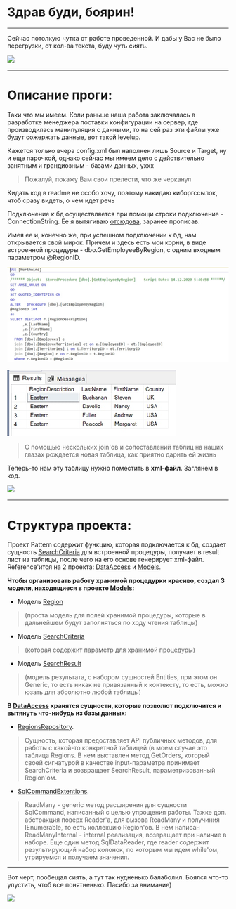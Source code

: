 # Здрав буди, боярин!
***
Сейчас потолкую чутка от работе проведенной. 
И дабы у Вас не было перегрузки, от кол-ва текста, буду чуть сиять.

![](https://media.giphy.com/media/HBMCmtsPEUShG/giphy.gif)
***
# Описание проги:
  Таки что мы имеем. Коли раньше наша работа заключалась в разработке менеджера поставки конфигурации на сервер, где производилась манипуляция с данными, то на сей раз эти файлы уже будут сожержать данные, вот такой levelup.

Кажется только вчера config.xml был наполнен лишь Source и Target, ну и еще парочкой, однако сейчас мы имеем дело с действительно занятным и грандиозным - базами данных, уххх

>Пожалуй, покажу Вам свои прелести, что же черканул

Кидать код в readme не особо хочу, поэтому накидаю киборгссылок, чтоб сразу видеть, о чем идет речь

  Подключение к бд осуществляется при помощи строки подключение - ConnectionString. Ее я вытягиваю [отсюдова](https://github.com/Popk0/ForCSH/blob/lab_4/Pattern/App.config), заранее прописав.

  Имея ее и, конечно же, при успешном подключении к бд, нам открывается свой мирок. Причем и здесь есть мои корни, в виде встроенной процедуры - dbo.GetEmployeeByRegion, с одним входным параметром @RegionID. 

![](https://github.com/Popk0/ForCSH/blob/lab_4/Screenshots/dbP.png)

![](https://github.com/Popk0/ForCSH/blob/lab_4/Screenshots/dbT.png)

>С помощью нескольких join'ов и сопоставлений таблиц на наших глазах рождается новая таблица, как приятно дарить ей жизнь

Теперь-то нам эту таблицу нужно поместить в **xml-файл**. Заглянем в код.

![](https://media.giphy.com/media/qQI16x8tgp7nW/source.gif)
***
# Структура проекта:

Проект Pattern содержит функцию, которая подключается к бд, создает сущность [SearchCriteria](https://github.com/Popk0/ForCSH/blob/lab_4/Models/SearchModels/SearchCriteria.cs) для встроенной процедуры, получает в result лист из таблицы, после чего на его основе генерирует xml-файл. Reference'ится на 2 проекта: [DataAccess](https://github.com/Popk0/ForCSH/tree/lab_4/DataAccess) и [Models](https://github.com/Popk0/ForCSH/tree/lab_4/Models).

**Чтобы организовать работу хранимой процедурки красиво, создал 3 **модели**, находящиеся в проекте [Models](https://github.com/Popk0/ForCSH/tree/lab_4/Models):**

- Модель [Region](https://github.com/Popk0/ForCSH/blob/lab_4/Models/Region.cs) 
>(проста модель для полей хранимой процедуры, которые в дальнейшем будут заполняться по ходу чтения таблицы)

- Модель [SearchCriteria](https://github.com/Popk0/ForCSH/blob/lab_4/Models/SearchModels/SearchCriteria.cs) 
>(которая содержит параметр для хранимой процедуры)

- Модель [SearchResult](https://github.com/Popk0/ForCSH/blob/lab_4/Models/SearchModels/SearchResult.cs) 
>(модель результата, с набором сущностей Entities, при этом он Generic, то есть никак не привязанный к контексту, то есть, можно юзать для абсолютно любой таблицы)

**В [DataAccess](https://github.com/Popk0/ForCSH/tree/lab_4/DataAccess) хранятся сущности, которые позволют подключится и вытянуть что-нибудь из базы данных:**

- [RegionsRepository](https://github.com/Popk0/ForCSH/blob/lab_4/DataAccess/RegionsRepository.cs). 
>Сущность, которая предоставляет API публичных методов, для работы с какой-то конкретной таблицей (в моем случае это таблица Regions. В нем выставлен метод GetOrders, который своей сигнатурой в качестве input-параметра принимает SearchCriteria и возвращает SearchResult, параметризованный Region'ом.

- [SqlCommandExtentions](https://github.com/Popk0/ForCSH/blob/lab_4/DataAccess/Extentions/SqlCommandExtentions.cs). 
>ReadMany - generic метод расширения для сущности SqlCommand, написанный с целью упрощения работы. Тажке доп. абстракция поверх Reader'a, для вызова ReadMany и получиния IEnumerable, то есть коллекцию Region'ов. В нем написан ReadManyInternal - internal реализация, возвращает при наличие в наборе. Еще один метод SqlDataReader, где reader содержит результирующий набор колонок, по которым мы идем while'ом, утрируемся и получаем значения.
***
Вот черт, пообещал сиять, а тут так нудненько балаболил. Боялся что-то упустить, чтоб все понятненько. Пасибо за внимание)

![](https://media.giphy.com/media/dOJt6XZlQw8qQ/giphy.gif)
